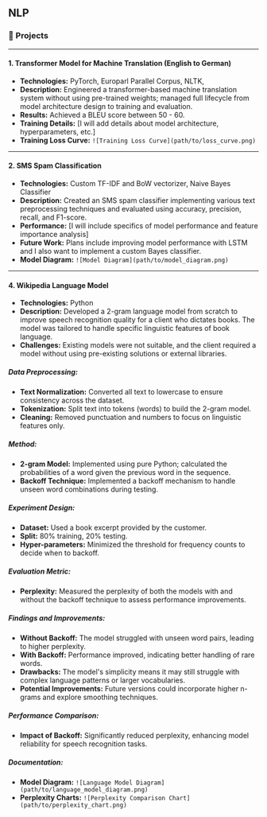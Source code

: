 ## NLP

### 🌟 Projects

---
#### 1. Transformer Model for Machine Translation (English to German)
- **Technologies:** PyTorch, Europarl Parallel Corpus, NLTK, 
- **Description:** Engineered a transformer-based machine translation system without using pre-trained weights; managed full lifecycle from model architecture design to training and evaluation.
- **Results:** Achieved a BLEU score between 50 - 60.
- **Training Details:** [I will add details about model architecture, hyperparameters, etc.]
- **Training Loss Curve:** `![Training Loss Curve](path/to/loss_curve.png)`
---
#### 2. SMS Spam Classification
- **Technologies:** Custom TF-IDF and BoW vectorizer, Naive Bayes Classifier
- **Description:** Created an SMS spam classifier implementing various text preprocessing techniques and evaluated using accuracy, precision, recall, and F1-score.
- **Performance:** [I will include specifics of model performance and feature importance analysis]
- **Future Work:** Plans include improving model performance with LSTM and I also want to implement a custom Bayes classifier.
- **Model Diagram:** `![Model Diagram](path/to/model_diagram.png)`
---
  #### 4. Wikipedia Language Model
- **Technologies:** Python
- **Description:** Developed a 2-gram language model from scratch to improve speech recognition quality for a client who dictates books. The model was tailored to handle specific linguistic features of book language.
- **Challenges:** Existing models were not suitable, and the client required a model without using pre-existing solutions or external libraries.

##### Data Preprocessing:
- **Text Normalization:** Converted all text to lowercase to ensure consistency across the dataset.
- **Tokenization:** Split text into tokens (words) to build the 2-gram model.
- **Cleaning:** Removed punctuation and numbers to focus on linguistic features only.

##### Method:
- **2-gram Model:** Implemented using pure Python; calculated the probabilities of a word given the previous word in the sequence.
- **Backoff Technique:** Implemented a backoff mechanism to handle unseen word combinations during testing.

##### Experiment Design:
- **Dataset:** Used a book excerpt provided by the customer.
- **Split:** 80% training, 20% testing.
- **Hyper-parameters:** Minimized the threshold for frequency counts to decide when to backoff.

##### Evaluation Metric:
- **Perplexity:** Measured the perplexity of both the models with and without the backoff technique to assess performance improvements.

##### Findings and Improvements:
- **Without Backoff:** The model struggled with unseen word pairs, leading to higher perplexity.
- **With Backoff:** Performance improved, indicating better handling of rare words.
- **Drawbacks:** The model's simplicity means it may still struggle with complex language patterns or larger vocabularies.
- **Potential Improvements:** Future versions could incorporate higher n-grams and explore smoothing techniques.

##### Performance Comparison:
- **Impact of Backoff:** Significantly reduced perplexity, enhancing model reliability for speech recognition tasks.

##### Documentation:
- **Model Diagram:** `![Language Model Diagram](path/to/language_model_diagram.png)`
- **Perplexity Charts:** `![Perplexity Comparison Chart](path/to/perplexity_chart.png)`
